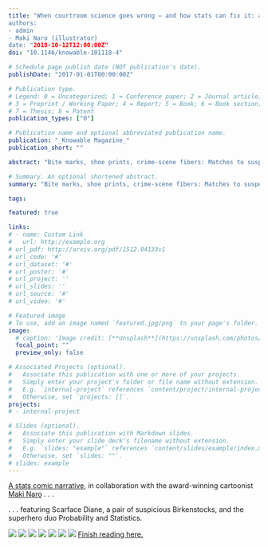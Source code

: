 ```yaml
---
title: "When courtroom science goes wrong — and how stats can fix it: an illustrated feature story
authors:
- admin
- Maki Naro (illustrator)
date: "2018-10-12T12:00:00Z"
doi: "10.1146/knowable-101118-4"

# Schedule page publish date (NOT publication's date).
publishDate: "2017-01-01T00:00:00Z"

# Publication type.
# Legend: 0 = Uncategorized; 1 = Conference paper; 2 = Journal article;
# 3 = Preprint / Working Paper; 4 = Report; 5 = Book; 6 = Book section;
# 7 = Thesis; 8 = Patent
publication_types: ["0"]

# Publication name and optional abbreviated publication name.
publication: "_Knowable Magazine_"
publication_short: ""

abstract: "Bite marks, shoe prints, crime-scene fibers: Matches to suspects are often far shakier than courtroom experts claim. Better statistical methods — among them, a little beast known as the “likelihood ratio” — can cut down on wrong convictions."

# Summary. An optional shortened abstract.
summary: "Bite marks, shoe prints, crime-scene fibers: Matches to suspects are often far shakier than courtroom experts claim. Better statistical methods — among them, a little beast known as the “likelihood ratio” — can cut down on wrong convictions."

tags:

featured: true

links:
# - name: Custom Link
#   url: http://example.org
# url_pdf: http://arxiv.org/pdf/1512.04133v1
# url_code: '#'
# url_dataset: '#'
# url_poster: '#'
# url_project: ''
# url_slides: ''
# url_source: '#'
# url_video: '#'

# Featured image
# To use, add an image named `featured.jpg/png` to your page's folder. 
image:
  # caption: 'Image credit: [**Unsplash**](https://unsplash.com/photos/s9CC2SKySJM)'
  focal_point: ""
  preview_only: false

# Associated Projects (optional).
#   Associate this publication with one or more of your projects.
#   Simply enter your project's folder or file name without extension.
#   E.g. `internal-project` references `content/project/internal-project/index.md`.
#   Otherwise, set `projects: []`.
projects:
# - internal-project

# Slides (optional).
#   Associate this publication with Markdown slides.
#   Simply enter your slide deck's filename without extension.
#   E.g. `slides: "example"` references `content/slides/example/index.md`.
#   Otherwise, set `slides: ""`.
# slides: example
---
```

[A stats comic narrative](https://www.knowablemagazine.org/article/society/2018/when-courtroom-science-goes-wrong-and-how-stats-can-fix-it), in collaboration with the award-winning cartoonist [Maki Naro](https://twitter.com/sciencecomic) . . .

. . . featuring Scarface Diane, a pair of suspicious Birkenstocks, and the superhero duo Probability and Statistics.

![](https://www.knowablemagazine.org/sites/default/files/articles/167/court-forensics-comic-01-1_1.png)
![](https://www.knowablemagazine.org/sites/default/files/articles/167/court-forensics-comic-01-2_1.png)
![](https://www.knowablemagazine.org/sites/default/files/articles/167/court-forensics-comic-02-1_1.png)
![](https://www.knowablemagazine.org/sites/default/files/articles/167/court-forensics-comic-03-1_1.png)
![](https://www.knowablemagazine.org/sites/default/files/articles/167/court-forensics-comic-03-2_1.png)
![](https://www.knowablemagazine.org/sites/default/files/articles/167/court-forensics-comic-04-1_1.png)
![](https://www.knowablemagazine.org/sites/default/files/articles/167/court-forensics-comic-04-2_1.png)
[Finish reading here.](https://www.knowablemagazine.org/article/society/2018/when-courtroom-science-goes-wrong-and-how-stats-can-fix-it)


